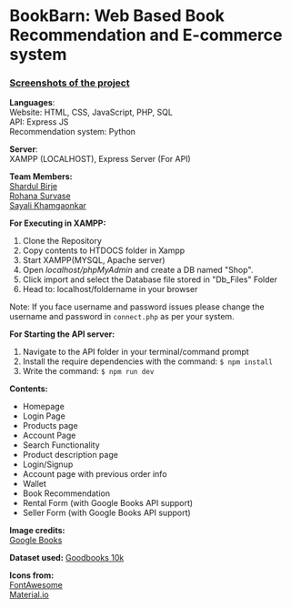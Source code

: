 # BookBarn: Web Based Book Recommendation and E-commerce system

### [Screenshots of the project](https://github.com/shardul-b/BookBarn/tree/main/Screenshots)

**Languages**:  
Website: HTML, CSS, JavaScript, PHP, SQL  
API: Express JS  
Recommendation system: Python

**Server**:  
XAMPP (LOCALHOST), Express Server (For API)

**Team Members:**  
[Shardul Birje](https://github.com/shardul-b)  
[Rohana Survase](https://github.com/rohanasurvase)  
[Sayali Khamgaonkar](https://github.com/sayalikhamgaonkar)

**For Executing in XAMPP:**

1. Clone the Repository
2. Copy contents to HTDOCS folder in Xampp
3. Start XAMPP(MYSQL, Apache server)
4. Open _localhost/phpMyAdmin_ and create a DB named "Shop".
5. Click import and select the Database file stored in "Db_Files" Folder
6. Head to: localhost/foldername in your browser

Note: If you face username and password issues please change the username and password in `connect.php` as per your system.

**For Starting the API server:**

1. Navigate to the API folder in your terminal/command prompt
2. Install the require dependencies with the command:
   `$ npm install`
3. Write the command:
   `$ npm run dev`

**Contents:**

- Homepage
- Login Page
- Products page
- Account Page
- Search Functionality
- Product description page
- Login/Signup
- Account page with previous order info
- Wallet  
- Book Recommendation      
- Rental Form (with Google Books API support)    
- Seller Form (with Google Books API support)       

**Image credits:**  
[Google Books](https://books.google.com/)

**Dataset used:**
[Goodbooks 10k](https://github.com/zygmuntz/goodbooks-10k)

**Icons from:**  
[FontAwesome](https://fontawesome.com/icons)  
[Material.io](https://material.io/resources/icons/)

<!---XAMPP Command (Ubuntu)- sudo /opt/lampp/manager-linux-x64.run-->
